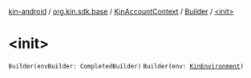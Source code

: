 [kin-android](../../../index.md) / [org.kin.sdk.base](../../index.md) / [KinAccountContext](../index.md) / [Builder](index.md) / [&lt;init&gt;](./-init-.md)

# &lt;init&gt;

`Builder(envBuilder: CompletedBuilder)`
`Builder(env: `[`KinEnvironment`](../../-kin-environment/index.md)`)`